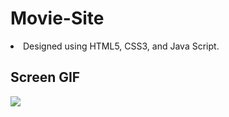 # Movie-Site

<li> Designed using HTML5, CSS3, and Java Script.</li>

<h2> Screen GIF</h2>

![](screen.gif)
